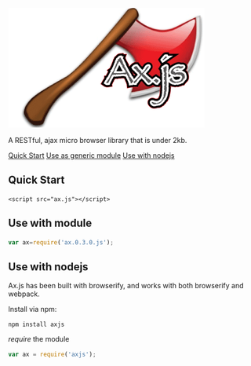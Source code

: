 ![Ax.js](./src/ax.js.gif)

A RESTful, ajax micro browser library that is under 2kb.

[Quick Start](#quick-start)
[Use as generic module](#use-with-module)
[Use with nodejs](#use-with-nodejs)

## Quick Start

```
<script src="ax.js"></script>
```

## Use with module

``` javascript
var ax=require('ax.0.3.0.js');
```

## Use with nodejs

Ax.js has been built with browserify, and works with both browserify and webpack.

Install via npm:
```
npm install axjs
```
*require* the module 
``` javascript
var ax = require('axjs');
```